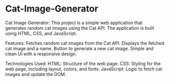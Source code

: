 # Cat-Image-Generator

Cat Image Generator:
This project is a simple web application that generates random cat images using the Cat API. The application is built using HTML, CSS, and JavaScript.

Features:
Fetches random cat images from the Cat API.
Displays the fetched cat image and a name.
Button to generate a new cat image.
Simple and clean UI with a responsive design.

Technologies Used:
HTML: Structure of the web page.
CSS: Styling for the web page, including layout, colors, and fonts.
JavaScript: Logic to fetch cat images and update the DOM.

